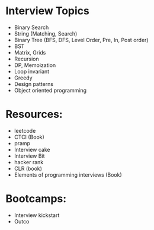 # Interview Topics
* Binary Search
* String (Matching, Search)
* Binary Tree (BFS, DFS, Level Order, Pre, In, Post order)
* BST
* Matrix, Grids
* Recursion
* DP, Memoization
* Loop invariant
* Greedy
* Design patterns
* Object oriented programming

# Resources: 
* leetcode
* CTCI (Book)
* pramp
* Interview cake
* Interview Bit
* hacker rank 
* CLR (book)
* Elements of programming interviews (Book)

# Bootcamps: 
* Interview kickstart
* Outco

